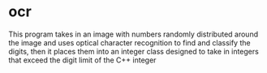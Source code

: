 # ocr

This program takes in an image with numbers randomly distributed around the image and uses optical character recognition
to find and classify the digits, then it places them into an integer class designed to take in integers that exceed the 
digit limit of the C++ integer
